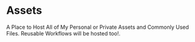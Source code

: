 # Assets

A Place to Host All of My Personal or Private Assets and Commonly Used Files. Reusable Workflows will be hosted too!.
